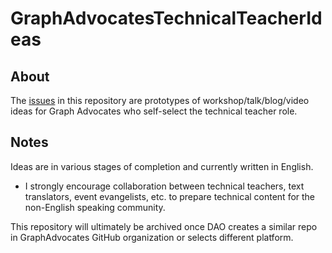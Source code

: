 # GraphAdvocatesTechnicalTeacherIdeas

## About

The [issues](https://github.com/alex-pakalniskis/GraphAdvocatesTechnicalTeacherIdeas/issues) in this repository are prototypes of workshop/talk/blog/video ideas for Graph Advocates who self-select the technical teacher role.

## Notes
Ideas are in various stages of completion and currently written in English.
* I strongly encourage collaboration between technical teachers, text translators, event evangelists, etc. to prepare technical content for the non-English speaking community.

This repository will ultimately be archived once DAO creates a similar repo in GraphAdvocates GitHub organization or selects different platform.
